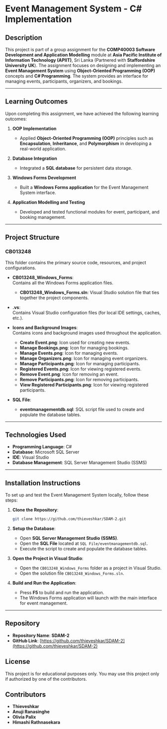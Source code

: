# Event Management System - C# Implementation

## Description
This project is part of a group assignment for the **COMP40003 Software Development and Application Modelling** module at **Asia Pacific Institute of Information Technology (APIIT)**, Sri Lanka (Partnered with **Staffordshire University UK**). The assignment focuses on designing and implementing an **Event Management System** using **Object-Oriented Programming (OOP)** concepts and **C# Programming**. The system provides an interface for managing events, participants, organizers, and bookings.

---

## Learning Outcomes
Upon completing this assignment, we have achieved the following learning outcomes:

1. **OOP Implementation**
   - Applied **Object-Oriented Programming (OOP)** principles such as **Encapsulation**, **Inheritance**, and **Polymorphism** in developing a real-world application.
   
2. **Database Integration**
   - Integrated a **SQL database** for persistent data storage.
   
3. **Windows Forms Development**
   - Built a **Windows Forms application** for the Event Management System interface.

4. **Application Modelling and Testing**
   - Developed and tested functional modules for event, participant, and booking management.

---

## Project Structure

### **CB013248**
This folder contains the primary source code, resources, and project configurations.

- **CB013248_Windows_Forms**:  
    Contains all the Windows Forms application files.
    - **CB013248_Windows_Forms.sln**: Visual Studio solution file that ties together the project components.

- **.vs**:  
    Contains Visual Studio configuration files (for local IDE settings, caches, etc.).

- **Icons and Background Images**:  
    Contains icons and background images used throughout the application.
    - **Create Event.png**: Icon used for creating new events.
    - **Manage Bookings.png**: Icon for managing bookings.
    - **Manage Events.png**: Icon for managing events.
    - **Manage Organizers.png**: Icon for managing event organizers.
    - **Manage Participants.png**: Icon for managing participants.
    - **Registered Events.png**: Icon for viewing registered events.
    - **Remove Event.png**: Icon for removing an event.
    - **Remove Participants.png**: Icon for removing participants.
    - **View Registered Participants.png**: Icon for viewing registered participants.

- **SQL File**:  
    - **eventmanagementdb.sql**: SQL script file used to create and populate the database tables.

---

## Technologies Used
- **Programming Language**: C#
- **Database**: Microsoft SQL Server
- **IDE**: Visual Studio
- **Database Management**: SQL Server Management Studio (SSMS)

---

## Installation Instructions

To set up and test the Event Management System locally, follow these steps:

1. **Clone the Repository**:  
    ```bash
    git clone https://github.com/thieveshkar/SDAM-2.git
    ```

2. **Setup the Database**:  
    - Open **SQL Server Management Studio (SSMS)**.
    - Open the **SQL File** located at `SQL File/eventmanagementdb.sql`.
    - Execute the script to create and populate the database tables.

3. **Open the Project in Visual Studio**:  
    - Open the `CB013248_Windows_Forms` folder as a project in Visual Studio.
    - Open the solution file `CB013248_Windows_Forms.sln`.

4. **Build and Run the Application**:  
    - Press **F5** to build and run the application.
    - The Windows Forms application will launch with the main interface for event management.

---

## Repository
- **Repository Name**: **SDAM-2**
- **GitHub Link**: [https://github.com/thieveshkar/SDAM-2](https://github.com/thieveshkar/SDAM-2)

## License

This project is for educational purposes only. You may use this project only if authorized by one of the contributors.

## Contributors

- **Thieveshkar**  
- **Anuji Ranasinghe**  
- **Olivia Palix** 
- **Himashi Rathnasekara** 


